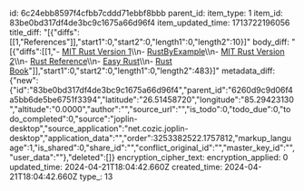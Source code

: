 id: 6c24ebb8597f4cfbb7cddd71ebbf8bbb
parent_id: 
item_type: 1
item_id: 83be0bd317df4de3bc9c1675a66d96f4
item_updated_time: 1713722196056
title_diff: "[{\"diffs\":[[1,\"References\"]],\"start1\":0,\"start2\":0,\"length1\":0,\"length2\":10}]"
body_diff: "[{\"diffs\":[[1,\"- [MIT Rust Version 1](https://web.mit.edu/rust-lang_v1.25/arch/amd64_ubuntu1404/share/doc/rust/html/book/first-edition/traits.html)\\\n- [RustByExample](https://doc.rust-lang.org/rust-by-example)\\\n- [MIT Rust Version 2](https://web.mit.edu/rust-lang_v1.25/arch/amd64_ubuntu1404/share/doc/rust/html/book/second-edition/index.html)\\\n- [Rust Reference](https://doc.rust-lang.org/reference/)\\\n- [Easy Rust](https://dhghomon.github.io/easy_rust/)\\\n- [Rust Book](https://doc.rust-lang.org/book/)\"]],\"start1\":0,\"start2\":0,\"length1\":0,\"length2\":483}]"
metadata_diff: {"new":{"id":"83be0bd317df4de3bc9c1675a66d96f4","parent_id":"6260d9c9d06f4a5bb6de5be6751f3394","latitude":"26.51458720","longitude":"85.29423130","altitude":"0.0000","author":"","source_url":"","is_todo":0,"todo_due":0,"todo_completed":0,"source":"joplin-desktop","source_application":"net.cozic.joplin-desktop","application_data":"","order":3253382522.1757812,"markup_language":1,"is_shared":0,"share_id":"","conflict_original_id":"","master_key_id":"","user_data":""},"deleted":[]}
encryption_cipher_text: 
encryption_applied: 0
updated_time: 2024-04-21T18:04:42.660Z
created_time: 2024-04-21T18:04:42.660Z
type_: 13